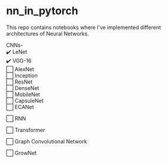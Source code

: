 # nn_in_pytorch 
This repo contains notebooks where I've implemented different architectures of Neural Networks.

CNNs- \
  :heavy_check_mark: LeNet \
  :heavy_check_mark: VGG-16 \
  :white_large_square: AlexNet \
  :white_large_square: Inception \
  :white_large_square: ResNet  \
  :white_large_square: DenseNet \
  :white_large_square: MobileNet \
  :white_large_square: CapsuleNet \
  :white_large_square: ECANet

 :white_large_square: RNN 

 :white_large_square: Transformer 

 :white_large_square: Graph Convolutional Network 

 :white_large_square: GrowNet
